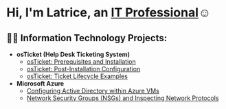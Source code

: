 <h1>Hi, I'm Latrice, an <a href="https://linkedin.com/in/Josh">IT Professional</a>☺</h1>

<h2>👨‍💻 Information Technology Projects:</h2>

- <b>osTicket (Help Desk Ticketing System)</b>
  - [osTicket: Prerequisites and Installation](https://github.com/latricewilliams/osticket-prereqs)
  - [osTicket: Post-Installation Configuration](https://github.com/latricewilliams/post-install-config)
  - [osTicket: Ticket Lifecycle Examples](https://github.com/latricewilliams/ticket-lifecycle)
- <b>Microsoft Azure</b>
  - [Configuring Active Directory within Azure VMs](https://github.com/joshmadakorcc/configure-ad)
  - [Network Security Groups (NSGs) and Inspecting Network Protocols](https://github.com/joshmadakorcc/azure-network-protocols)
